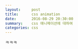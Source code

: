 ```yaml
---
layout:     post
title:      css animation
date:       2016-08-29 20:30:00
summary:    css 애니메이션에 대하여
categories: css
---
```

ㅋㅋㅋ
